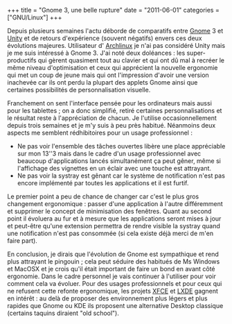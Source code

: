 +++
title = "Gnome 3, une belle rupture"
date = "2011-06-01"
categories = ["GNU/Linux"]
+++


Depuis plusieurs semaines l'actu déborde de comparatifs entre
[Gnome](http://gnome3.org/) 3 et [Unity](http://unity.ubuntu.com/) et de retours
d'expérience (souvent négatifs) envers ces deux évolutions majeures.
Utilisateur d' [Archlinux](http://archlinux.fr/) je n'ai pas considéré Unity
mais je me suis intéressé à Gnome 3. J'ai noté deux doléances : les super-
productifs qui gèrent quasiment tout au clavier et qui ont dû mal à recréer
le même niveau d'optimisation et ceux qui apprécient la nouvelle ergonomie qui
met un coup de jeune mais qui ont l'impression d'avoir une version inachevée
car ils ont perdu la plupart des applets Gnome ainsi que certaines possibilités
de personnalisation visuelle.

Franchement on sent l'interface pensée pour les ordinateurs mais aussi pour les
tablettes ; on a donc simplifié, retiré certaines personnalisations et le
résultat reste à l'appréciation de chacun. Je l'utilise occasionnellement
depuis trois semaines et je m'y suis à peu près habitué. Néanmoins deux
aspects me semblent rédhibitoires pour un usage professionnel :



-    Ne pas voir l'ensemble des tâches ouvertes libère une place appréciable sur
mon 13''3 mais dans le cadre d'un usage professionnel avec beaucoup
d'applications lancés simultanément ça peut gêner, même si l'affichage des
vignettes en un éclair avec une touche est attrayant.
-    Ne pas voir la systray est gênant car le système de notification n'est pas
encore implémenté par toutes les applications et il est furtif.

Le premier point a peu de chance de changer car c'est le plus gros changement
ergonomique : passer d'une application à l'autre différemment et supprimer le
concept de minimisation des fenêtres. Quant au second point il évoluera au fur
et à mesure que les applications seront mises à jour et peut-être qu'une
extension permettra de rendre visible la systray quand une notification n'est
pas consommée (si cela existe déjà merci de m'en faire part).


En conclusion, je dirais que l'évolution de Gnome est sympathique et rend plus
attrayant le pingouin ; cela peut séduire des habitués de Ms Windows et MacOSX
et je crois qu'il était important de faire un bond en avant côté ergonomie.
Dans le cadre personnel je vais continuer à l'utiliser pour voir comment cela
va évoluer. Pour des usages professionnels et pour ceux qui ne refusent cette
refonte ergonomique, les projets [XFCE](http://www.xfce.org/) et
[LXDE](http://lxde.org/) gagnent en intérêt : au delà de proposer des
environnement plus légers et plus rapides que Gnome ou KDE ils proposent une
alternative Desktop classique (certains taquins diraient "old school").